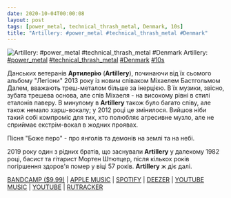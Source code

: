 ```yaml
---
date: 2020-10-04T00:00:08
layout: post
tags: [power_metal, technical_thrash_metal, Denmark, 10s]
title: "Artillery: #power_metal #technical_thrash_metal #Denmark"
---
```

![Artillery: #power_metal #technical_thrash_metal #Denmark](https://res.cloudinary.com/vast-space-unexplored/image/upload/photos/photo_1061_04-10-2020_00-00-08.jpg)
Artillery: [#power_metal](/tags/#power_metal) [#technical_thrash_metal](/tags/#technical_thrash_metal) [#Denmark](/tags/#Denmark) [#10s](/tags/#10s)

Данських ветеранів **Артилерію** (**Artillery**), починаючи від їх сьомого альбому &quot;Легіони&quot; 2013 року із новим співаком Міхаелем Бастгольмом Далем, вважають треш-металом більше за інерцією. В їх музики, звісно, зубата трешева основа, але спів Міхаеля - на високому рівні в стилі еталонів паверу. В минулому в **Artillery** також було багато співу, але також немало харш-вокалу; у 2012 році це змінилося. Вийшов ніби такий собі компроміс для тих, хто полюбляє агресивне музло, але не сприймає екстрім-вокал в жодних проявах.

Пісня &quot;Боже перо&quot; - про янголів та демонів на землі та на небі.

2019 року один з рідних братів, що заснували **Artillery** у далекому 1982 році, басист та гітарист Мортен Штютцер, після кількох років погіршення здоров&#39;я помер у віці 57 років. **Artillery** ж діє далі.

[BANDCAMP ($9.99)](https://artillerymetal.bandcamp.com/album/legions) \| [APPLE MUSIC](https://music.apple.com/ru/album/legions/719271894) \| [SPOTIFY](https://open.spotify.com/album/4jGE7aFOq75QDFOUKTUkJx?si=O2LCFP_9R8OaLrgrqpOfmg) \| [DEEZER](https://deezer.page.link/3Z8T64nStp67YTWD8) \| [YOUTUBE MUSIC](https://music.youtube.com/playlist?list=OLAK5uy_mRg1Os5CwO5NkEmf_R7OsepF17OUHsSPg) \| [YOUTUBE](https://www.youtube.com/playlist?list=OLAK5uy_n1PbKqU4DOaDlI6tAACF9W-hlNyrugwlo) \| [RUTRACKER](https://rutracker.org/forum/viewtopic.php?t=5727467)